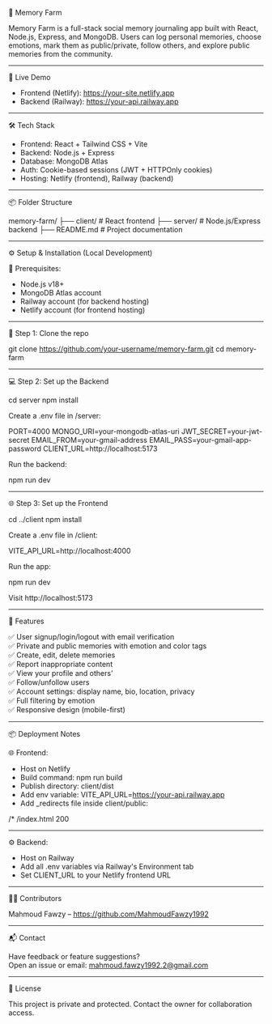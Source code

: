 🧠 Memory Farm

Memory Farm is a full-stack social memory journaling app built with React, Node.js, Express, and MongoDB. Users can log personal memories, choose emotions, mark them as public/private, follow others, and explore public memories from the community.

---

🚀 Live Demo

- Frontend (Netlify): https://your-site.netlify.app
- Backend (Railway): https://your-api.railway.app

---

🛠 Tech Stack

- Frontend: React + Tailwind CSS + Vite
- Backend: Node.js + Express
- Database: MongoDB Atlas
- Auth: Cookie-based sessions (JWT + HTTPOnly cookies)
- Hosting: Netlify (frontend), Railway (backend)

---

📦 Folder Structure

memory-farm/
├── client/         # React frontend
├── server/         # Node.js/Express backend
├── README.md       # Project documentation

---

⚙️ Setup & Installation (Local Development)

🔐 Prerequisites:
- Node.js v18+
- MongoDB Atlas account
- Railway account (for backend hosting)
- Netlify account (for frontend hosting)

---

🧩 Step 1: Clone the repo

git clone https://github.com/your-username/memory-farm.git
cd memory-farm

---

💻 Step 2: Set up the Backend

cd server
npm install

Create a .env file in /server:

PORT=4000
MONGO_URI=your-mongodb-atlas-uri
JWT_SECRET=your-jwt-secret
EMAIL_FROM=your-gmail-address
EMAIL_PASS=your-gmail-app-password
CLIENT_URL=http://localhost:5173

Run the backend:

npm run dev

---

🌐 Step 3: Set up the Frontend

cd ../client
npm install

Create a .env file in /client:

VITE_API_URL=http://localhost:4000

Run the app:

npm run dev

Visit http://localhost:5173

---

🧪 Features

✅ User signup/login/logout with email verification  
✅ Private and public memories with emotion and color tags  
✅ Create, edit, delete memories  
✅ Report inappropriate content  
✅ View your profile and others’  
✅ Follow/unfollow users  
✅ Account settings: display name, bio, location, privacy  
✅ Full filtering by emotion  
✅ Responsive design (mobile-first)

---

📦 Deployment Notes

🌐 Frontend:
- Host on Netlify
- Build command: npm run build
- Publish directory: client/dist
- Add env variable:
  VITE_API_URL=https://your-api.railway.app
- Add _redirects file inside client/public:

/*    /index.html   200

---

⚙️ Backend:
- Host on Railway
- Add all .env variables via Railway's Environment tab
- Set CLIENT_URL to your Netlify frontend URL

---

👨‍💻 Contributors

Mahmoud Fawzy – https://github.com/MahmoudFawzy1992

---

📬 Contact

Have feedback or feature suggestions?  
Open an issue or email: mahmoud.fawzy1992.2@gmail.com

---

📄 License

This project is private and protected. Contact the owner for collaboration access.
